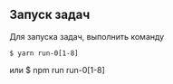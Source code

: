 ## Запуск задач

Для запуска задач, выполнить команду

    $ yarn run-0[1-8]
или
    $ npm run run-0[1-8]
